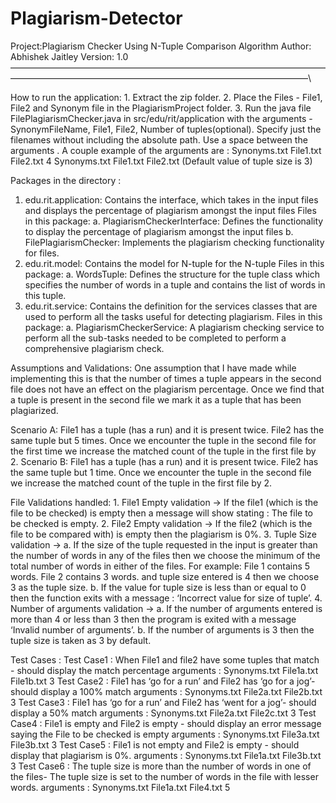 # Plagiarism-Detector
Project:Plagiarism Checker Using N-Tuple Comparison Algorithm
Author: Abhishek Jaitley
Version: 1.0
——————————————————————————————————————————————————————————————————————\

How to run the application:
	1. Extract the zip folder.
	2. Place the Files - File1, File2 and Synonym file in the PlagiarismProject folder.
	3. Run the java file FilePlagiarismChecker.java in src/edu/rit/application with the arguments - SynonymFileName, File1, File2, Number of tuples(optional). Specify just the 	   filenames without including the absolute path. Use a space between the arguments . A couple example of the arguments are :
	   Synonyms.txt File1.txt File2.txt 4
	   Synonyms.txt File1.txt File2.txt
	   (Default value of tuple size is 3)

Packages in the directory : 

1. edu.rit.application: Contains the interface, which takes in the input files and displays the percentage of plagiarism amongst the input files
	Files in this package:
		a. PlagiarismCheckerInterface: Defines the functionality to display the percentage of plagiarism amongst the input files
		b. FilePlagiarismChecker: Implements the plagiarism checking functionality for files.
2. edu.rit.model: Contains the model for N-tuple for the N-tuple 
	Files in this package:
		a. WordsTuple: Defines the structure for the tuple class which specifies the number of words in a tuple and contains the list of words in this tuple.
3. edu.rit.service: Contains the definition for the services classes that are used to perform all the tasks useful for detecting plagiarism.
	Files in this package:
		a. PlagiarismCheckerService: A plagiarism checking service to perform all the sub-tasks needed to be completed to perform a comprehensive plagiarism check.

Assumptions and Validations:
One assumption that I have made while implementing this is that the number of times a tuple appears in the second file does not have an effect on the plagiarism percentage.
Once we find that a tuple is present in the second file we mark it as a tuple that has been plagiarized.

Scenario A: 
File1 has a tuple (has a run) and it is present twice. File2 has the same tuple but 5 times. Once we encounter the tuple in the second file for the first time we increase
the matched count of the tuple in the first file by 2.
Scenario B:
File1 has a tuple (has a run) and it is present twice. File2 has the same tuple but 1 time. Once we encounter the tuple in the second file we increase
the matched count of the tuple in the first file by 2.


File Validations handled: 
	1. File1 Empty validation -> If the file1 (which is the file to be checked) is empty then a message will show stating : The file to be checked is empty.
	2. File2 Empty validation -> If the file2 (which is the file to be compared with) is empty then the plagiarism is 0%.
	3. Tuple Size validation -> 
	   a. If the size of the tuple requested in the input is greater than the number of words in any of the files then we choose the minimum of the total number of words in 	      either of the files.
          	For example: 
			File 1 contains 5 words.
			File 2 contains 3 words.
			and tuple size entered is 4 then we choose 3 as the tuple size.
	   b. If the value for tuple size is less than or equal to 0 then the function exits with a message : ‘Incorrect value for size of tuple’.
	4. Number of arguments validation ->
		a. If the number of arguments entered is more than 4 or less than 3 then the program is exited with a message ‘Invalid number of arguments’.
		b. If the number of arguments is 3 then the tuple size is taken as 3 by default.


Test Cases : 
	Test Case1 : When File1 and file2 have some tuples that match - should display the match percentage
		     arguments :  Synonyms.txt File1a.txt File1b.txt 3
	Test Case2 : File1 has ‘go for a run’ and File2 has ‘go for a jog’- should display a 100% match
		     arguments :  Synonyms.txt File2a.txt File2b.txt 3
	Test Case3 : File1 has ‘go for a run’ and File2 has ‘went for a jog’- should display a 50% match
		     arguments :  Synonyms.txt File2a.txt File2c.txt 3
	Test Case4 : File1 is empty and File2 is empty - should display an error message saying the File to be checked is empty 
		     arguments :  Synonyms.txt File3a.txt File3b.txt 3
	Test Case5 : File1 is not empty and File2 is empty - should display that plagiarism  is 0%.
		     arguments :  Synonyms.txt File1a.txt File3b.txt 3
	Test Case6 : The tuple size is more than the number of words in one of the files- The tuple size is set to the number of words in the file with lesser words.
		     arguments :  Synonyms.txt File1a.txt File4.txt 5

 	
			
	
		


	
